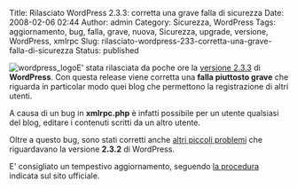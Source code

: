 Title: Rilasciato WordPress 2.3.3: corretta una grave falla di sicurezza
Date: 2008-02-06 02:44
Author: admin
Category: Sicurezza, WordPress
Tags: aggiornamento, bug, falla, grave, nuova, Sicurezza, upgrade, versione, WordPress, xmlrpc
Slug: rilasciato-wordpress-233-corretta-una-grave-falla-di-sicurezza
Status: published

![wordpress\_logo](http://www.andreagrandi.it/wp-content/uploads/2008/02/wordpress-logo.thumbnail.jpg)E'
stata rilasciata da poche ore la [versione
2.3.3](http://wordpress.org/development/2008/02/wordpress-233/) di
**WordPress**. Con questa release viene corretta una **falla piuttosto
grave** che riguarda in particolar modo quei blog che permettono la
registrazione di altri utenti.

A causa di un bug in **xmlrpc.php** è infatti possibile per un utente
qualsiasi del blog, editare i contenuti scritti da un altro utente.

Oltre a questo bug, sono stati corretti anche [altri piccoli
problemi](http://trac.wordpress.org/query?status=closed&milestone=2.3.3)
che riguardavano la versione **2.3.2** di WordPress.

E' consigliato un tempestivo aggiornamento, seguendo [la
procedura](http://codex.wordpress.org/Upgrading_WordPress) indicata sul
sito ufficiale.
